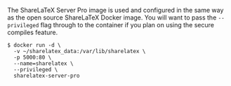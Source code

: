The ShareLaTeX Server Pro image is used and configured in the same way as the open source ShareLaTeX Docker image. You will want to pass the `--privileged` flag through to the container if you plan on using the secure compiles feature. 

```
$ docker run -d \
  -v ~/sharelatex_data:/var/lib/sharelatex \
  -p 5000:80 \
  --name=sharelatex \
  --privileged \
  sharelatex-server-pro
```